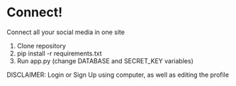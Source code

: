 # Connect!


Connect all your social media in one site



1. Clone repository
2. pip install -r requirements.txt
3. Run app.py (change DATABASE and SECRET_KEY variables)


DISCLAIMER: Login or Sign Up using computer, as well as editing the profile
